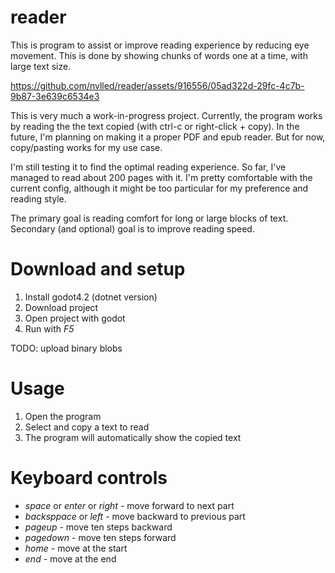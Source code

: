 # reader

This is program to assist or improve reading
experience by reducing eye movement. This
is done by showing chunks of words one
at a time, with large text size.

https://github.com/nvlled/reader/assets/916556/05ad322d-29fc-4c7b-9b87-3e639c6534e3

This is very much a work-in-progress project.
Currently, the program works by reading the
the text copied (with ctrl-c or right-click + copy).
In the future, I'm planning on making
it a proper PDF and epub reader. But for now,
copy/pasting works for my use case.

I'm still testing it to find
the optimal reading experience. So far,
I've managed to read about 200 pages with it. I'm
pretty comfortable with the current config,
although it might be too particular for
my preference and reading style.

The primary goal is reading comfort
for long or large blocks of text. Secondary
(and optional) goal is to improve reading speed.

# Download and setup

1. Install godot4.2 (dotnet version)
2. Download project
3. Open project with godot
4. Run with _F5_

TODO: upload binary blobs

# Usage

1. Open the program
2. Select and copy a text to read
3. The program will automatically show the copied text

# Keyboard controls

- _space_ or _enter_ or _right_ - move forward to next part
- _backsppace_ or _left_ - move backward to previous part
- _pageup_ - move ten steps backward
- _pagedown_ - move ten steps forward
- _home_ - move at the start
- _end_ - move at the end
